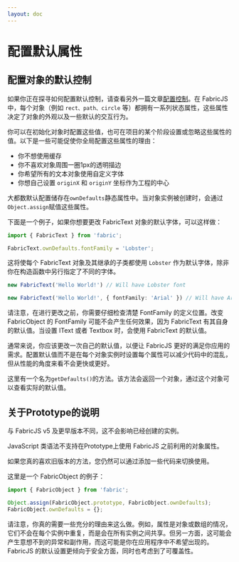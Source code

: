 ```yaml
---
layout: doc
---
```


# 配置默认属性

## 配置对象的默认控制

如果你正在探寻如何配置默认控制，请查看另外一篇文章[配置控制](/doc/4_Configuring%20controls.md)。在 FabricJS 中，每个对象（例如 ```rect、path、circle``` 等）都拥有一系列状态属性，这些属性决定了对象的外观以及一些默认的交互行为。

你可以在初始化对象时配置这些值，也可在项目的某个阶段设置或忽略这些属性的值。以下是一些可能促使你全局配置这些属性的理由：

- 你不想使用缓存
- 你不喜欢对象周围一圈1px的透明描边
- 你希望所有的文本对象使用自定义字体
- 你想自己设置 ```originX``` 和 ```originY``` 坐标作为工程的中心

大都数默认配置储存在```ownDefaults```静态属性中。当对象实例被创建时，会通过```Object.assign```赋值这些属性。

下面是一个例子，如果你想要更改 FabricText 对象的默认字体，可以这样做：

```typescript
import { FabricText } from 'fabric';

FabricText.ownDefaults.fontFamily = 'Lobster';
```

这将使每个 FabricText 对象及其继承的子类都使用 ```Lobster``` 作为默认字体，除非你在构造函数中另行指定了不同的字体。

```typescript
new FabricText('Hello World!') // Will have Lobster font

new FabricText('Hello World!', { fontFamily: 'Arial' }) // Will have Arial font
```

请注意，在进行更改之前，你需要仔细检查清楚 FontFamily 的定义位置。改变 FabricObject 的 FontFamily 可能不会产生任何效果，因为 FabricText 有其自身的默认值。当设置 IText 或者 Textbox 时，会使用 FabricText 的默认值。

通常来说，你应该更改一次自己的默认值，以便让 FabricJS 更好的满足你应用的需求。配置默认值而不是在每个对象实例时设置每个属性可以减少代码中的混乱，但从性能的角度来看不会更快或更好。

这里有一个名为```getDefaults()```的方法。该方法会返回一个对象，通过这个对象可以查看实际的默认值。

## 关于Prototype的说明

与 FabricJS v5 及更早版本不同，这不会影响已经创建的实例。

JavaScript 类语法不支持在Prototype上使用 FabricJS 之前利用的对象属性。

如果您真的喜欢旧版本的方法，您仍然可以通过添加一些代码来切换使用。

这里是一个 FabricObject 的例子：

```typescript
import { FabricObject } from 'fabric';

Object.assign(FabricObject.prototype, FabricObject.ownDefaults);
FabricObject.ownDefaults = {};
```

请注意，你真的需要一些充分的理由来这么做。例如，属性是对象或数组的情况，它们不会在每个实例中重复，而是会在所有实例之间共享。但另一方面，这可能会产生意想不到的异常和副作用，而这可能是你在应用程序中不希望出现的。FabricJS 的默认设置更倾向于安全方面，同时也考虑到了可覆盖性。
